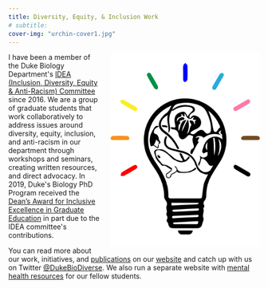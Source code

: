 ```yaml
---
title: Diversity, Equity, & Inclusion Work
# subtitle:
cover-img: "urchin-cover1.jpg"
---
```


<img style="float: right; padding-left: 20px;" width="300" src="/IDEA_logo.png">

I have been a member of the Duke Biology Department's [IDEA (Inclusion, Diversity, Equity & Anti-Racism) Committee](https://sites.duke.edu/biodiversity/graduate-student-committee/) since 2016. We are a group of graduate students that work collaboratively to address issues around diversity, equity, inclusion, and anti-racism in our department through workshops and seminars, creating written resources, and direct advocacy. In 2019, Duke's Biology PhD Program received the [Dean’s Award for Inclusive Excellence in Graduate Education](https://gradschool.duke.edu/about/news/biology-phd-program-2019-dean-s-award-winner) in part due to the IDEA committee's contributions.

You can read more about our work, initiatives, and [publications](https://sites.duke.edu/biodiversity/publications/) on our [website](https://sites.duke.edu/biodiversity/) and catch up with us on Twitter [@DukeBioDiverse](https://twitter.com/DukeBioDiverse). We also run a separate website with [mental health resources](https://sites.duke.edu/biodiversity_mindhealth/) for our fellow students.

